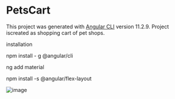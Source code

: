 # PetsCart

This project was generated with [Angular CLI](https://github.com/angular/angular-cli) version 11.2.9. 
Project iscreated as shopping cart of pet shops.

installation

npm install - g @angular/cli

ng  add material

npm install -s @angular/flex-layout


![image](https://user-images.githubusercontent.com/31878910/119815661-6b418900-bf09-11eb-91a4-b81c741913a7.png)

